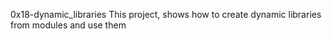 0x18-dynamic_libraries
This project, shows how to create dynamic libraries from modules and use them
